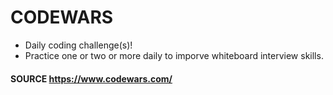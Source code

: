 # CODEWARS
- Daily coding challenge(s)! 
- Practice one or two or more daily to imporve whiteboard interview skills.

#### SOURCE https://www.codewars.com/
